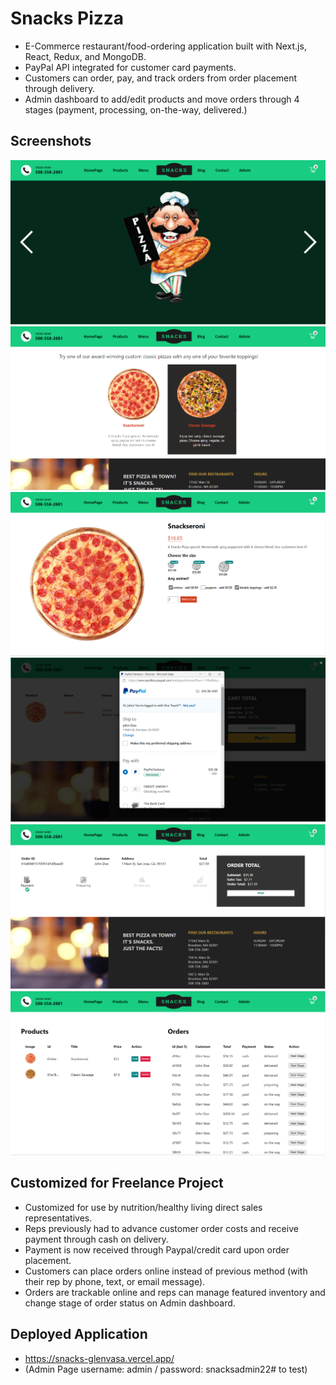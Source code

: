 # Snacks Pizza
 
- E-Commerce restaurant/food-ordering application built with Next.js, React, Redux, and MongoDB. 
- PayPal API integrated for customer card payments. 
- Customers can order, pay, and track orders from order placement through delivery.
- Admin dashboard to add/edit products and move orders through 4 stages (payment, processing, on-the-way, delivered.)

## Screenshots
<img src="public/images/screenshots/home-page.png">  
<img src="public/images/screenshots/pizzalist.png">
<img src="public/images/screenshots/product-page.png">
<img src="public/images/screenshots/paypal-order.png">
<img src="public/images/screenshots/order-tracker.png">
<img src="public/images/screenshots/admin-page.png">

 
## Customized for Freelance Project
- Customized for use by nutrition/healthy living direct sales representatives.
- Reps previously had to advance customer order costs and receive payment through cash on delivery.
- Payment is now received through Paypal/credit card upon order placement.
- Customers can place orders online instead of previous method (with their rep by phone, text, or email message).
- Orders are trackable online and reps can manage featured inventory and change stage of order status on Admin dashboard.  

## Deployed Application

- https://snacks-glenvasa.vercel.app/
- (Admin Page username: admin / password: snacksadmin22# to test)

